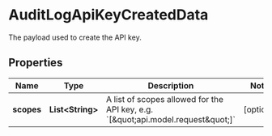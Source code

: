

# AuditLogApiKeyCreatedData

The payload used to create the API key.

## Properties

| Name | Type | Description | Notes |
|------------ | ------------- | ------------- | -------------|
|**scopes** | **List&lt;String&gt;** | A list of scopes allowed for the API key, e.g. &#x60;[\&quot;api.model.request\&quot;]&#x60; |  [optional] |



